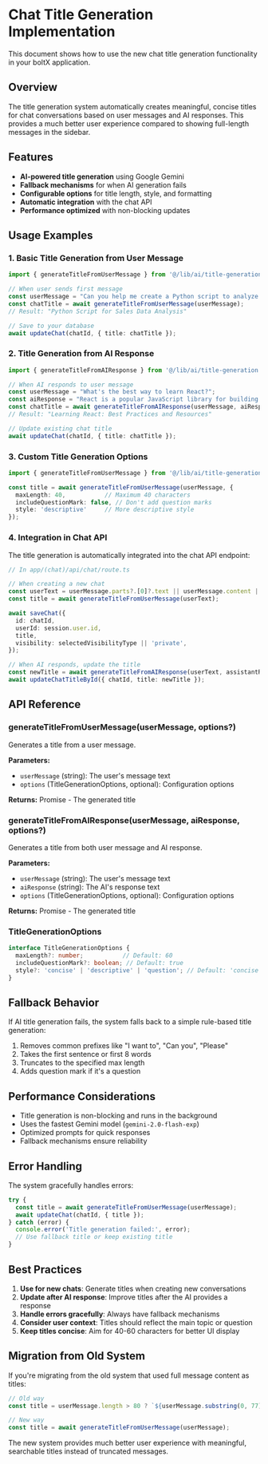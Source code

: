 # Chat Title Generation Implementation

This document shows how to use the new chat title generation functionality in your boltX application.

## Overview

The title generation system automatically creates meaningful, concise titles for chat conversations based on user messages and AI responses. This provides a much better user experience compared to showing full-length messages in the sidebar.

## Features

- **AI-powered title generation** using Google Gemini
- **Fallback mechanisms** for when AI generation fails
- **Configurable options** for title length, style, and formatting
- **Automatic integration** with the chat API
- **Performance optimized** with non-blocking updates

## Usage Examples

### 1. Basic Title Generation from User Message

```typescript
import { generateTitleFromUserMessage } from '@/lib/ai/title-generation';

// When user sends first message
const userMessage = "Can you help me create a Python script to analyze sales data?";
const chatTitle = await generateTitleFromUserMessage(userMessage);
// Result: "Python Script for Sales Data Analysis"

// Save to your database
await updateChat(chatId, { title: chatTitle });
```

### 2. Title Generation from AI Response

```typescript
import { generateTitleFromAIResponse } from '@/lib/ai/title-generation';

// When AI responds to user message
const userMessage = "What's the best way to learn React?";
const aiResponse = "React is a popular JavaScript library for building user interfaces...";
const chatTitle = await generateTitleFromAIResponse(userMessage, aiResponse);
// Result: "Learning React: Best Practices and Resources"

// Update existing chat title
await updateChat(chatId, { title: chatTitle });
```

### 3. Custom Title Generation Options

```typescript
import { generateTitleFromUserMessage } from '@/lib/ai/title-generation';

const title = await generateTitleFromUserMessage(userMessage, {
  maxLength: 40,           // Maximum 40 characters
  includeQuestionMark: false, // Don't add question marks
  style: 'descriptive'     // More descriptive style
});
```

### 4. Integration in Chat API

The title generation is automatically integrated into the chat API endpoint:

```typescript
// In app/(chat)/api/chat/route.ts

// When creating a new chat
const userText = userMessage.parts?.[0]?.text || userMessage.content || '';
const title = await generateTitleFromUserMessage(userText);

await saveChat({
  id: chatId,
  userId: session.user.id,
  title,
  visibility: selectedVisibilityType || 'private',
});

// When AI responds, update the title
const newTitle = await generateTitleFromAIResponse(userText, assistantResponse);
await updateChatTitleById({ chatId, title: newTitle });
```

## API Reference

### generateTitleFromUserMessage(userMessage, options?)

Generates a title from a user message.

**Parameters:**
- `userMessage` (string): The user's message text
- `options` (TitleGenerationOptions, optional): Configuration options

**Returns:** Promise<string> - The generated title

### generateTitleFromAIResponse(userMessage, aiResponse, options?)

Generates a title from both user message and AI response.

**Parameters:**
- `userMessage` (string): The user's message text
- `aiResponse` (string): The AI's response text
- `options` (TitleGenerationOptions, optional): Configuration options

**Returns:** Promise<string> - The generated title

### TitleGenerationOptions

```typescript
interface TitleGenerationOptions {
  maxLength?: number;           // Default: 60
  includeQuestionMark?: boolean; // Default: true
  style?: 'concise' | 'descriptive' | 'question'; // Default: 'concise'
}
```

## Fallback Behavior

If AI title generation fails, the system falls back to a simple rule-based title generation:

1. Removes common prefixes like "I want to", "Can you", "Please"
2. Takes the first sentence or first 8 words
3. Truncates to the specified max length
4. Adds question mark if it's a question

## Performance Considerations

- Title generation is non-blocking and runs in the background
- Uses the fastest Gemini model (`gemini-2.0-flash-exp`)
- Optimized prompts for quick responses
- Fallback mechanisms ensure reliability

## Error Handling

The system gracefully handles errors:

```typescript
try {
  const title = await generateTitleFromUserMessage(userMessage);
  await updateChat(chatId, { title });
} catch (error) {
  console.error('Title generation failed:', error);
  // Use fallback title or keep existing title
}
```

## Best Practices

1. **Use for new chats**: Generate titles when creating new conversations
2. **Update after AI response**: Improve titles after the AI provides a response
3. **Handle errors gracefully**: Always have fallback mechanisms
4. **Consider user context**: Titles should reflect the main topic or question
5. **Keep titles concise**: Aim for 40-60 characters for better UI display

## Migration from Old System

If you're migrating from the old system that used full message content as titles:

```typescript
// Old way
const title = userMessage.length > 80 ? `${userMessage.substring(0, 77)}...` : userMessage;

// New way
const title = await generateTitleFromUserMessage(userMessage);
```

The new system provides much better user experience with meaningful, searchable titles instead of truncated messages. 